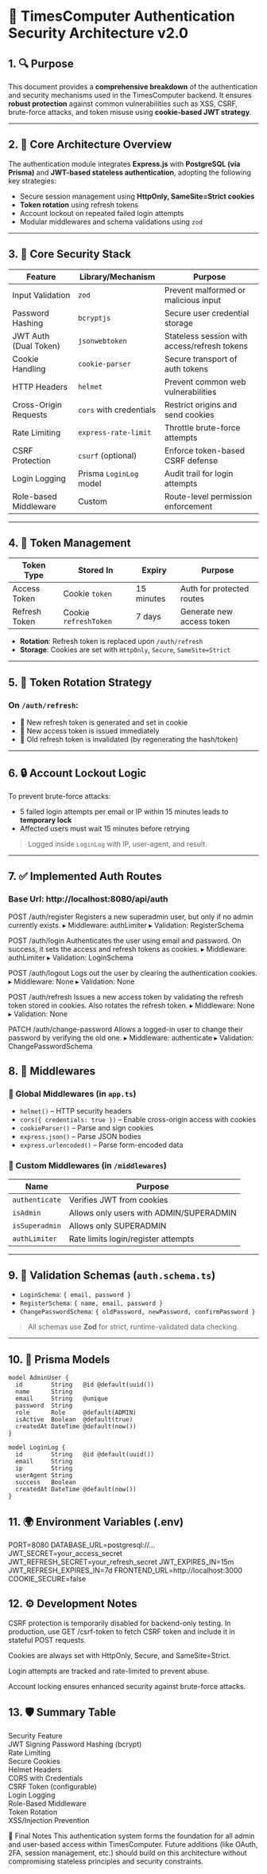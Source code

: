 # 🔐 TimesComputer Authentication Security Architecture v2.0

## 1. 🔍 Purpose
This document provides a **comprehensive breakdown** of the authentication and security mechanisms used in the TimesComputer backend. It ensures **robust protection** against common vulnerabilities such as XSS, CSRF, brute-force attacks, and token misuse using **cookie-based JWT strategy**.

---

## 2. 🧱 Core Architecture Overview
The authentication module integrates **Express.js** with **PostgreSQL (via Prisma)** and **JWT-based stateless authentication**, adopting the following key strategies:
- Secure session management using **HttpOnly, SameSite=Strict cookies**
- **Token rotation** using refresh tokens
- Account lockout on repeated failed login attempts
- Modular middlewares and schema validations using `zod`

---

## 3. 🧰 Core Security Stack

| Feature                  | Library/Mechanism          | Purpose |
|--------------------------|----------------------------|---------|
| Input Validation         | `zod`                      | Prevent malformed or malicious input |
| Password Hashing         | `bcryptjs`                 | Secure user credential storage |
| JWT Auth (Dual Token)    | `jsonwebtoken`             | Stateless session with access/refresh tokens |
| Cookie Handling          | `cookie-parser`            | Secure transport of auth tokens |
| HTTP Headers             | `helmet`                   | Prevent common web vulnerabilities |
| Cross-Origin Requests    | `cors` with credentials    | Restrict origins and send cookies |
| Rate Limiting            | `express-rate-limit`       | Throttle brute-force attempts |
| CSRF Protection          | `csurf` (optional)         | Enforce token-based CSRF defense |
| Login Logging            | Prisma `LoginLog` model    | Audit trail for login attempts |
| Role-based Middleware    | Custom                     | Route-level permission enforcement |

---

## 4. 🔐 Token Management

| Token Type     | Stored In              | Expiry     | Purpose                            |
|----------------|------------------------|------------|------------------------------------|
| Access Token   | Cookie `token`         | 15 minutes | Auth for protected routes          |
| Refresh Token  | Cookie `refreshToken`  | 7 days     | Generate new access token          |

- **Rotation**: Refresh token is replaced upon `/auth/refresh`
- **Storage**: Cookies are set with `HttpOnly`, `Secure`, `SameSite=Strict`

---

## 5. 🔁 Token Rotation Strategy
### On `/auth/refresh`:
- 🔄 New refresh token is generated and set in cookie
- 🔑 New access token is issued immediately
- 🚫 Old refresh token is invalidated (by regenerating the hash/token)

---

## 6. 🔒 Account Lockout Logic
To prevent brute-force attacks:
- 5 failed login attempts per email or IP within 15 minutes leads to **temporary lock**
- Affected users must wait 15 minutes before retrying

> Logged inside `LoginLog` with IP, user-agent, and result.

---

## 7. ✅ Implemented Auth Routes

### Base Url: http://localhost:8080/api/auth

POST /auth/register
Registers a new superadmin user, but only if no admin currently exists.
▸ Middleware: authLimiter
▸ Validation: RegisterSchema

POST /auth/login
Authenticates the user using email and password. On success, it sets the access and refresh tokens as cookies.
▸ Middleware: authLimiter
▸ Validation: LoginSchema

POST /auth/logout
Logs out the user by clearing the authentication cookies.
▸ Middleware: None
▸ Validation: None

POST /auth/refresh
Issues a new access token by validating the refresh token stored in cookies. Also rotates the refresh token.
▸ Middleware: None
▸ Validation: None

PATCH /auth/change-password
Allows a logged-in user to change their password by verifying the old one.
▸ Middleware: authenticate
▸ Validation: ChangePasswordSchema



## 8. 🧩 Middlewares

### 🔧 Global Middlewares (in `app.ts`)
- `helmet()` – HTTP security headers
- `cors({ credentials: true })` – Enable cross-origin access with cookies
- `cookieParser()` – Parse and sign cookies
- `express.json()` – Parse JSON bodies
- `express.urlencoded()` – Parse form-encoded data

### 🔐 Custom Middlewares (in `/middlewares`)
| Name          | Purpose                                |
|---------------|----------------------------------------|
| `authenticate`| Verifies JWT from cookies              |
| `isAdmin`     | Allows only users with ADMIN/SUPERADMIN|
| `isSuperadmin`| Allows only SUPERADMIN                 |
| `authLimiter` | Rate limits login/register attempts    |

---

## 9. 🧪 Validation Schemas (`auth.schema.ts`)

- `LoginSchema`: `{ email, password }`
- `RegisterSchema`: `{ name, email, password }`
- `ChangePasswordSchema`: `{ oldPassword, newPassword, confirmPassword }`

> All schemas use **Zod** for strict, runtime-validated data checking.

---

## 10. 🧬 Prisma Models

```prisma
model AdminUser {
  id        String   @id @default(uuid())
  name      String
  email     String   @unique
  password  String
  role      Role     @default(ADMIN)
  isActive  Boolean  @default(true)
  createdAt DateTime @default(now())
}

model LoginLog {
  id        String   @id @default(uuid())
  email     String
  ip        String
  userAgent String
  success   Boolean
  createdAt DateTime @default(now())
}
```

## 11. 🌍 Environment Variables (.env)
PORT=8080
DATABASE_URL=postgresql://...
JWT_SECRET=your_access_secret
JWT_REFRESH_SECRET=your_refresh_secret
JWT_EXPIRES_IN=15m
JWT_REFRESH_EXPIRES_IN=7d
FRONTEND_URL=http://localhost:3000
COOKIE_SECURE=false

## 12. ⚙️ Development Notes
CSRF protection is temporarily disabled for backend-only testing. In production, use GET /csrf-token to fetch CSRF token and include it in stateful POST requests.

Cookies are always set with HttpOnly, Secure, and SameSite=Strict.

Login attempts are tracked and rate-limited to prevent abuse.

Account locking ensures enhanced security against brute-force attacks.

## 13. 🛡 Summary Table
Security Feature	
JWT Signing	
Password Hashing (bcrypt)	
Rate Limiting	
Secure Cookies	
Helmet Headers	
CORS with Credentials	
CSRF Token (configurable)	
Login Logging	
Role-Based Middleware	
Token Rotation	
XSS/Injection Prevention	

📌 Final Notes
This authentication system forms the foundation for all admin and user-based access within TimesComputer. Future additions (like OAuth, 2FA, session management, etc.) should build on this architecture without compromising stateless principles and security constraints.



